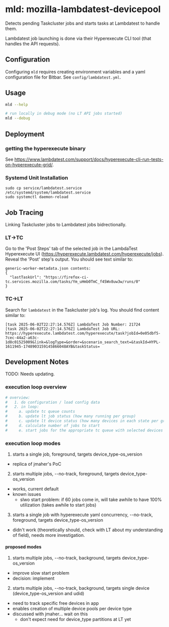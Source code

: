 # mld: mozilla-lambdatest-devicepool

Detects pending Taskcluster jobs and starts tasks at Lambdatest to handle them.

Lambdatest job launching is done via their Hyperexecute CLI tool (that handles the API requests).

## Configuration

Configuring `mld` requires creating environment variables and a yaml configuration file for Bitbar. See `config/lambdatest.yml`.

## Usage

```bash
mld --help

# run locally in debug mode (no LT API jobs started)
mld --debug
```

## Deployment

### getting the hyperexecute binary

See https://www.lambdatest.com/support/docs/hyperexecute-cli-run-tests-on-hyperexecute-grid/.


### Systemd Unit Installation

```
sudo cp service/lambdatest.service /etc/systemd/system/lambdatest.service
sudo systemctl daemon-reload
```

## Job Tracing

Linking Taskcluster jobs to Lambdatest jobs bidrectionally.

### LT->TC

Go to the 'Post Steps' tab of the selected job in the LambdaTest Hyperexecute UI (https://hyperexecute.lambdatest.com/hyperexecute/jobs). Reveal the 'Post' step's output. You should see text similar to:

```
generic-worker-metadata.json contents:
{
  "lastTaskUrl": "https://firefox-ci-tc.services.mozilla.com/tasks/Ym_uHmb0TmC_f45Wv8uw3w/runs/0"
}
```

### TC->LT

Search for `lambdatest` in the Taskcluster job's log. You should find content similar to:

```
[task 2025-06-02T22:27:14.576Z] LambdaTest Job Number: 21724
[task 2025-06-02T22:27:14.576Z] LambdaTest Job URL: https://hyperexecute.lambdatest.com/hyperexecute/task?jobId=0e05dbf5-7cec-44a2-a63c-1d8c01525009&link=&logType=&order=&scenario_search_text=&taskId=HYPL-1611945-1748903159145866048AYB&taskStatus=
```

## Development Notes

TODO: Needs updating.

### execution loop overview

```bash
# overview:
#   1. do configuration / load config data
#   2. in loop:
#     a. update tc queue counts
#     b. update lt job status (how many running per group)
#     c. update lt device status (how many devices in each state per group)
#     d. calculate number of jobs to start
#     e. start jobs for the appropriate tc queue with selected devices
```

### execution loop modes

1. starts a single job, foreground, targets device_type-os_version
  - replica of jmaher's PoC
2. starts multiple jobs, --no-track, foreground, targets device_type-os_version
  - works, current default
  - known issues
    - slwo start problem: if 60 jobs come in, will take awhile to have 100% utilization (takes awhile to start jobs)
3. starts a single job with hyperexecute yaml concurrency, --no-track, foreground, targets device_type-os_version
  - didn't work (theoretically should, check with LT about my understanding of field), needs more investigation.

#### proposed modes

1. starts multiple jobs, --no-track, background, targets device_type-os_version
  - improve slow start problem
  - decision: implement
2. starts multiple jobs, --no-track, background, targets single device (device_type-os_version and udid)
  - need to track specific free devices in app
  - enables creation of multiple device pools per device type
  - discussed with jmaher... wait on this
    - don't expect need for device_type partitions at LT yet
